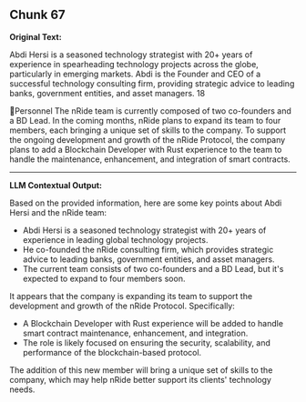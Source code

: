 ## Chunk 67

**Original Text:**

Abdi Hersi is a seasoned technology strategist with 20+ years of
experience in spearheading technology projects across the globe,
particularly in emerging markets. Abdi is the Founder and CEO of a
successful technology consulting firm, providing strategic advice to
leading banks, government entities, and asset managers. 18

Personnel
The nRide team is currently composed of two co-founders and a BD Lead. In the coming months, nRide
plans to expand its team to four members, each bringing a unique set of skills to the company. To support
the ongoing development and growth of the nRide Protocol, the company plans to add a Blockchain
Developer with Rust experience to the team to handle the maintenance, enhancement, and integration of
smart contracts.

---

**LLM Contextual Output:**

Based on the provided information, here are some key points about Abdi Hersi and the nRide team:

* Abdi Hersi is a seasoned technology strategist with 20+ years of experience in leading global technology projects.
* He co-founded the nRide consulting firm, which provides strategic advice to leading banks, government entities, and asset managers.
* The current team consists of two co-founders and a BD Lead, but it's expected to expand to four members soon.

It appears that the company is expanding its team to support the development and growth of the nRide Protocol. Specifically:

* A Blockchain Developer with Rust experience will be added to handle smart contract maintenance, enhancement, and integration.
* The role is likely focused on ensuring the security, scalability, and performance of the blockchain-based protocol.

The addition of this new member will bring a unique set of skills to the company, which may help nRide better support its clients' technology needs.
